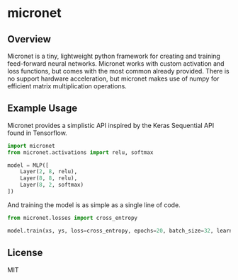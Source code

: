 # micronet

## Overview

Micronet is a tiny, lightweight python framework for creating and training feed-forward neural networks. Micronet works with custom activation and loss functions, but comes with the most common already provided. 
There is no support hardware acceleration, but micronet makes use of numpy for efficient matrix multiplication operations.

## Example Usage
Micronet provides a simplistic API inspired by the Keras Sequential API found in Tensorflow.

```python
import micronet
from micronet.activations import relu, softmax

model = MLP([
    Layer(2, 8, relu),
    Layer(8, 8, relu),
    Layer(8, 2, softmax)
])

```

And training the model is as simple as a single line of code.

```python
from micronet.losses import cross_entropy

model.train(xs, ys, loss=cross_entropy, epochs=20, batch_size=32, learning_rate=0.01)
```

## License

MIT